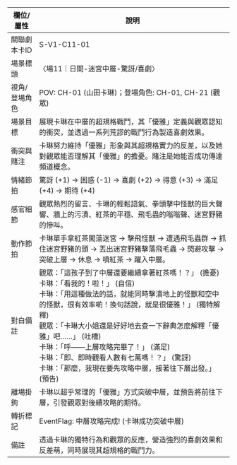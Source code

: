 | 欄位/屬性 | 說明 |
|---|---|
| 關聯劇本卡ID | S-V1-C11-01 |
| 場景標頭 | 〈場11｜日間-迷宮中層-驚訝/喜劇〉 |
| 視角/登場角色 | POV: CH-01 (山田卡琳)；登場角色: CH-01, CH-21 (觀眾) |
| 場景目標 | 展現卡琳在中層的超規格戰鬥，其「優雅」定義與觀眾認知的衝突，並透過一系列荒謬的戰鬥行為製造喜劇效果。 |
| 衝突與賭注 | 卡琳努力維持「優雅」形象與其超規格實力的反差，以及她對觀眾能否理解其「優雅」的擔憂。賭注是她能否成功傳達頻道概念。 |
| 情緒節拍 | 驚訝 (+1) -> 困惑 (-1) -> 喜劇 (+2) -> 得意 (+3) -> 滿足 (+4) -> 期待 (+4) |
| 感官細節 | 觀眾熱烈的留言、卡琳的輕鬆語氣、拳頭擊中怪獸的巨大聲響、牆上的污漬、紅茶的平穩、飛毛蟲的嗡嗡聲、迷宮野豬的慘叫。 |
| 動作節拍 | 卡琳單手拿紅茶闖蕩迷宮 -> 擊飛怪獸 -> 遭遇飛毛蟲群 -> 抓住迷宮野豬的頭 -> 丟出迷宮野豬擊落飛毛蟲 -> 閃避攻擊 -> 突破上層 -> 休息 -> 噴紅茶 -> 躍入中層。 |
| 對白備註 | 觀眾：「這孩子到了中層還要繼續拿著紅茶嗎！？」 (擔憂)<br>卡琳：「看我的！啦！」 (自信)<br>卡琳：「用這種做法的話，就能同時擊潰地上的怪獸和空中的怪獸，很有效率喲！換句話說，就是很優雅！」 (獨特解釋)<br>觀眾：「卡琳大小姐還是好好地去查一下辭典怎麼解釋「優雅」吧……」 (吐槽)<br>卡琳：「呼——上層攻略完畢了！」 (滿足)<br>卡琳：「即、即時觀看人數有七萬嗎！？」 (驚訝)<br>卡琳：「那麼，我現在要先攻略中層，接著往下層出發。」 (預告) |
| 離場掛鉤 | 卡琳以超乎常理的「優雅」方式突破中層，並預告將前往下層，引發觀眾對後續攻略的期待。 |
| 轉折標記 | EventFlag: 中層攻略完成! (卡琳成功突破中層) |
| 備註 | 透過卡琳的獨特行為和觀眾的反應，營造強烈的喜劇效果和反差萌，同時展現其超規格的戰鬥力。 |
